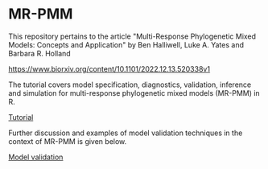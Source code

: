 # MR-PMM

This repository pertains to the article "Multi-Response Phylogenetic Mixed Models: Concepts and Application" by Ben Halliwell, Luke A. Yates and Barbara R. Holland

https://www.biorxiv.org/content/10.1101/2022.12.13.520338v1

The tutorial covers model specification, diagnostics, validation, inference and simulation for multi-response phylogenetic mixed models (MR-PMM) in R.

[Tutorial](https://Benjamin-Halliwell.github.io/MR-PMM/MR-PMM_tutorial.html)

Further discussion and examples of model validation techniques in the context of MR-PMM is given below.

[Model validation](https://Benjamin-Halliwell.github.io/MR-PMM/modelValidation/PMM_validation_md.html)
